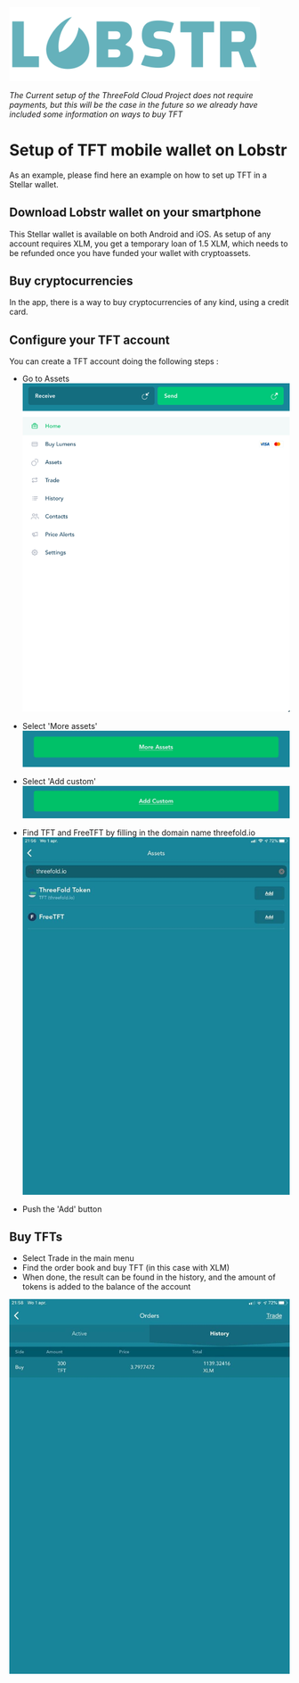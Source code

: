 <!--- TODO: See if we can use includes soon, Original content is on SDK wiki --->

<img src=img/lobstr_wallet_logo.png width="450">

*The Current setup of the ThreeFold Cloud Project does not require payments, but this will be the case in the future so we already have included some information on ways to buy TFT*

# Setup of TFT mobile wallet on Lobstr

As an example, please find here an example on how to set up TFT in a Stellar wallet. 

## Download Lobstr wallet on your smartphone

This Stellar wallet is available on both Android and iOS. 
As setup of any account requires XLM, you get a temporary loan of 1.5 XLM, which needs to be refunded once you have funded your wallet with cryptoassets. 

## Buy cryptocurrencies 

In the app, there is a way to buy cryptocurrencies of any kind, using a credit card. 

## Configure your TFT account

You can create a TFT account doing the following steps : 

- Go to Assets
![lobstr4](img/lobstr4.jpeg)

- Select 'More assets'
![lobstr3](img/lobstr3.jpeg)

- Select 'Add custom'
![lobstr2](img/lobstr2.jpeg)

- Find TFT and FreeTFT by filling in the domain name threefold.io
![lobstr1](img/Lobstr_Assets_Selection.jpg)

- Push the 'Add' button

## Buy TFTs

- Select Trade in the main menu
- Find the order book and buy TFT (in this case with XLM)
- When done, the result can be found in the history, and the amount of tokens is added to the balance of the account

![lobstr_order_book](img/Lobstr_Orderbook.jpg)
